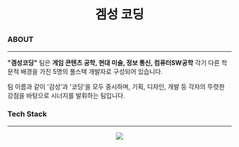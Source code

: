 <h1 align="center">
	<p align="center">겜성 코딩</p>
</h1>

### ABOUT
---
**"겜성코딩"** 팀은 **게임 콘텐츠 공학, 현대 미술, 정보 통신, 컴퓨터SW공학** 각기 다른 학문적 배경을 가진 5명의 풀스택 개발자로 구성되어 있습니다.

팀 이름과 같이 '감성'과 '코딩'을 모두 중시하며, 기획, 디자인, 개발 등 각자의 뚜렷한 강점을 바탕으로 시너지를 발휘하는 팀입니다.


### Tech Stack
---
<p align="center">
  <img src="https://custom-skill-icons.netlify.app/icons?i=java,spring,springboot,hibernate,js,vite,react,tailwind,redux,oracledb,git,github,githubactions,notion,eclipse,idea,vscode,postman&perline=6" />
</p>
